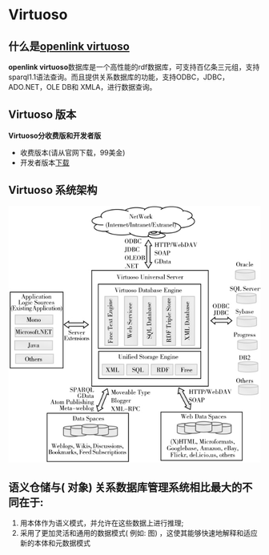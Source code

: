 # Virtuoso
## 什么是[openlink virtuoso](https://www.openlinksw.com/)
**openlink virtuoso**数据库是一个高性能的rdf数据库，可支持百亿条三元组，支持sparql1.1语法查询。而且提供关系数据库的功能，支持ODBC，JDBC，ADO.NET，OLE DB和 XMLA，进行数据查询。

## Virtuoso 版本
**Virtuoso分收费版和开发者版**
- 收费版本(请从官网下载，99美金)
- 开发者版本[下载]( https://github.com/openlink/virtuoso-opensource)

## Virtuoso 系统架构
![Virtuoso架构](https://github.com/joew4ng/VirtuosoExplain/blob/master/Virtuoso/VirtuosoArchitecture.png?raw=true)

## 语义仓储与( 对象) 关系数据库管理系统相比最大的不同在于: 
1. 用本体作为语义模式，并允许在这些数据上进行推理; 
2. 采用了更加灵活和通用的数据模式( 例如: 图) ，这使其能够快速地解释和适应新的本体和元数据模式
